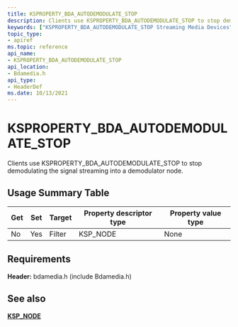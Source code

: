```yaml
---
title: KSPROPERTY_BDA_AUTODEMODULATE_STOP
description: Clients use KSPROPERTY_BDA_AUTODEMODULATE_STOP to stop demodulating the signal streaming into a demodulator node.
keywords: ["KSPROPERTY_BDA_AUTODEMODULATE_STOP Streaming Media Devices"]
topic_type:
- apiref
ms.topic: reference
api_name:
- KSPROPERTY_BDA_AUTODEMODULATE_STOP
api_location:
- Bdamedia.h
api_type:
- HeaderDef
ms.date: 10/13/2021
---
```


# KSPROPERTY_BDA_AUTODEMODULATE_STOP

Clients use KSPROPERTY_BDA_AUTODEMODULATE_STOP to stop demodulating the signal streaming into a demodulator node.

## Usage Summary Table

| Get | Set | Target | Property descriptor type | Property value type |
|--|--|--|--|--|
| No | Yes | Filter | KSP_NODE | None |

## Requirements

**Header:** bdamedia.h (include Bdamedia.h)

## See also

[**KSP_NODE**](/windows-hardware/drivers/ddi/ks/ns-ks-ksp_node)
